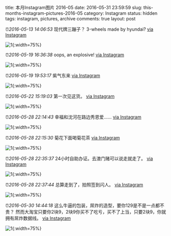 title: 本月Instagram图片 2016-05
date: 2016-05-31 23:59:59
slug: this-months-instagram-pictures-2016-05
category: Instagram
status: hidden
tags: instagram, pictures, archive
comments: true
layout: post

⏰_2016-05-13 14:06:53_ 现代牌三蹦子？ 3-wheels made by hyundai?
[via Instagram](https://www.instagram.com/p/BFVjbwigV_pK-cdSZocdUi68yfLukmgcqQK4as0/)

![1](https://scontent-lax3-2.cdninstagram.com/vp/3d8c0a6234efd15b174c4e664a795d96/5DB9B926/t51.2885-15/e35/13150785_901924143286219_1001518395_n.jpg?_nc_ht=scontent-lax3-2.cdninstagram.com){:width=75%}



⏰_2016-05-19 16:36:38_ oops, an explosive!
[via Instagram](https://www.instagram.com/p/BFlRVysgV3YQiQOjeDTyY_4ZMrLO3YKa4pTyLo0/)

![1](https://scontent-lax3-2.cdninstagram.com/vp/f22b750f166d7ca7c2e44776f9253162/5DC25EFD/t51.2885-15/e35/13109106_1697918600474146_1862485804_n.jpg?_nc_ht=scontent-lax3-2.cdninstagram.com){:width=75%}

⏰_2016-05-19 19:53:17_ 紫气东来
[via Instagram](https://www.instagram.com/p/BFln2GAAV9uh58lGmpoxxp1z-jW2ZoJZ678vSo0/)

![1](https://scontent-lax3-2.cdninstagram.com/vp/7b9390cd32430fb1a37b4ddcbff850b1/5DBB4F20/t51.2885-15/e35/13256639_1159028207493248_441013354_n.jpg?_nc_ht=scontent-lax3-2.cdninstagram.com){:width=75%}



⏰_2016-05-22 15:19:03_ 第一次见这货。
[via Instagram](https://www.instagram.com/p/BFs22LNgV3YmrYQyNlJ9ksC8wpxzrdxHfkcsnE0/)

![1](https://scontent-lax3-2.cdninstagram.com/vp/a6861f77cdab64c333868ad4fdfd3665/5DA4F1EE/t51.2885-15/e35/13187985_1113345502045204_1560724283_n.jpg?_nc_ht=scontent-lax3-2.cdninstagram.com){:width=75%}



⏰_2016-05-28 22:14:43_ 幸福和沈河在路边秀恩爱……
[via Instagram](https://www.instagram.com/p/BF9DLxZgV_UseacZOgmkCDTEBaN_WiOoxaWjgE0/)

![1](https://scontent-lax3-2.cdninstagram.com/vp/a4beefc011074ee73e8f55b832c6f7cd/5DBC562A/t51.2885-15/e35/13277594_285029148502523_2044582153_n.jpg?_nc_ht=scontent-lax3-2.cdninstagram.com){:width=75%}

⏰_2016-05-28 22:15:30_ 菊花下面喝菊花茶
[via Instagram](https://www.instagram.com/p/BF9DRiRgV_kftGQi3QCkjJoN2AiapFu5g_9Xgo0/)

![1](https://scontent-lax3-2.cdninstagram.com/vp/671b1271b280cdd84046a9d29d3f914e/5DA42FCA/t51.2885-15/e35/13259055_289255148077496_1280141792_n.jpg?_nc_ht=scontent-lax3-2.cdninstagram.com){:width=75%}

⏰_2016-05-28 22:35:37_ 24小时自助办证。去澳门赌可以说走就走了。
[via Instagram](https://www.instagram.com/p/BF9Fk8ZgV2AnbDSX10BeEiRPfkTvvYk940mkqQ0/)

![1](https://scontent-lax3-2.cdninstagram.com/vp/48baae23e12954e0bba29e984c6e6c0a/5DBB4D22/t51.2885-15/e35/13329240_1009784485780556_2113829812_n.jpg?_nc_ht=scontent-lax3-2.cdninstagram.com){:width=75%}

⏰_2016-05-28 22:37:44_ 总算走到了，拍照签到闪人。
[via Instagram](https://www.instagram.com/p/BF9F0XdgV2khPPD0RAHAWZOeIKWZoPoRkyzInk0/)

![1](https://scontent-lax3-2.cdninstagram.com/vp/c584f55f336f92b16cbd2d5a10cd5a2a/5DA0FFF8/t51.2885-15/e35/13320289_858119047664922_186648084_n.jpg?_nc_ht=scontent-lax3-2.cdninstagram.com){:width=75%}



⏰_2016-05-30 14:44:18_ 这么牛逼的包装，屌炸的造型，要你129是不是一点都不贵？ 然而大淘宝只要你2块9，2块9你买不了吃亏，买不了上当，只要2块9，你就拥有屌炸数据线。
[via Instagram](https://www.instagram.com/p/BGBZOrKgVzAKnmrwflA4RsdViYOJni91oCWi6g0/)

![1](https://scontent-lax3-2.cdninstagram.com/vp/091865794806d88ae520509d294f5174/5DAB3F0C/t51.2885-15/e35/13266852_639486146202453_1246648006_n.jpg?_nc_ht=scontent-lax3-2.cdninstagram.com){:width=75%}
